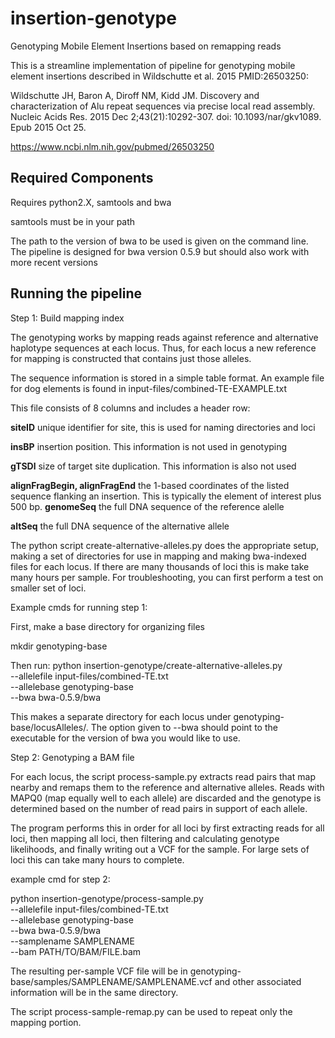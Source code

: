 # insertion-genotype
Genotyping Mobile Element Insertions based on remapping reads

This is a streamline implementation of pipeline for genotyping mobile element insertions
described in Wildschutte et al. 2015 PMID:26503250:

Wildschutte JH, Baron A, Diroff NM, Kidd JM. Discovery and characterization of Alu repeat sequences via precise local read
assembly. Nucleic Acids Res. 2015 Dec 2;43(21):10292-307. doi: 10.1093/nar/gkv1089. Epub 2015 Oct 25.

https://www.ncbi.nlm.nih.gov/pubmed/26503250

## Required Components

Requires python2.X, samtools and bwa

samtools must be in your path

The path to the version of bwa to be used is given on the command line. The pipeline is designed for bwa version 0.5.9 but should also work with more recent versions


## Running the pipeline

Step 1: Build mapping index

The genotyping works by mapping reads against reference and alternative haplotype
sequences at each locus.  Thus, for each locus a new reference for mapping is constructed
that contains just those alleles.

The sequence information is stored in a simple table format.  An example file for dog
elements is found in input-files/combined-TE-EXAMPLE.txt

This file consists of 8 columns and includes a header row:

**siteID**	unique identifier for site, this is used for naming directories and loci

**insBP**	insertion position.  This information is not used in genotyping

**gTSDl**  size of target site duplication.  This information is also not used

**alignFragBegin, alignFragEnd**  the 1-based coordinates of the listed sequence flanking an insertion. This is typically the element of interest plus 500 bp.
**genomeSeq**  the full DNA sequence of the reference alelle

**altSeq** the full DNA sequence of the alternative allele

The python script create-alternative-alleles.py does the appropriate setup, making
a set of directories for use in mapping and making bwa-indexed files for each locus.
If there are many thousands of loci this is make take many hours per sample.
For troubleshooting, you can first perform a test on smaller set of loci.


Example cmds for running step 1:

First, make a base directory for organizing files

mkdir genotyping-base

Then run:
python insertion-genotype/create-alternative-alleles.py \
--allelefile  input-files/combined-TE.txt \
--allelebase genotyping-base \
--bwa bwa-0.5.9/bwa

This makes a separate directory for each locus under genotyping-base/locusAlleles/.  The option given to --bwa should point to the executable for the version of bwa you would like to use.

Step 2: Genotyping a BAM file

For each locus, the script process-sample.py extracts read pairs that map nearby and remaps them to the
reference and alternative alleles.  Reads with MAPQ0 (map equally well to each allele) are discarded
and the genotype is determined based on the number of read pairs in support of each allele.

The program performs this in order for all loci by first extracting reads for all loci,
then mapping all loci, then filtering and calculating genotype likelihoods, and finally
writing out a VCF for the sample.  For large sets of loci this can take many hours to complete.

example cmd for step 2:

python insertion-genotype/process-sample.py \
--allelefile  input-files/combined-TE.txt \
--allelebase genotyping-base \
--bwa bwa-0.5.9/bwa \
--samplename SAMPLENAME \
--bam PATH/TO/BAM/FILE.bam


The resulting per-sample VCF file will be in genotyping-base/samples/SAMPLENAME/SAMPLENAME.vcf
and other associated information will be in the same directory.


The script process-sample-remap.py can be used to repeat only the mapping portion.



 